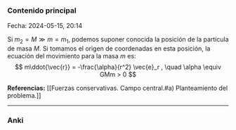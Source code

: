 ### Contenido principal

Fecha: 2024-05-15, 20:14

Si $m_2 = M \gg m = m_1$, podemos suponer conocida la posición
de la partícula de masa $M$. Si tomamos el origen de coordenadas en esta posición, la ecuación del movimiento para la masa $m$ es:
$$
m\ddot{\vec{r}} = -\frac{\alpha}{r^2} \vec{e}_r , \quad \alpha \equiv GMm > 0
$$

**Referencias:** [[Fuerzas conservativas. Campo central.#a) Planteamiento del problema.]]

---
### Anki
